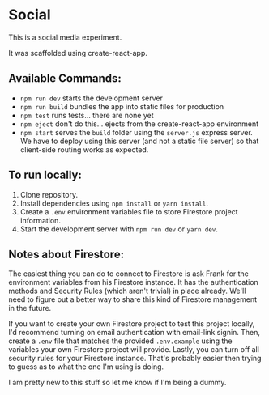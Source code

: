 # Social

This is a social media experiment.

It was scaffolded using create-react-app.

## Available Commands:

* `npm run dev` starts the development server
* `npm run build` bundles the app into static files for production
* `npm test` runs tests... there are none yet
* `npm eject` don't do this... ejects from the create-react-app environment
* `npm start` serves the `build` folder using the `server.js` express server. We have to deploy using this server (and not a static file server) so that client-side routing works as expected.

## To run locally:

1.  Clone repository.
1.  Install dependencies using `npm install` or `yarn install`.
1.  Create a `.env` environment variables file to store Firestore project information.
1.  Start the development server with `npm run dev` or `yarn dev`.

## Notes about Firestore:

The easiest thing you can do to connect to Firestore is ask Frank for the environment variables from his Firestore instance. It has the authentication methods and Security Rules (which aren't trivial) in place already. We'll need to figure out a better way to share this kind of Firestore management in the future.

If you want to create your own Firestore project to test this project locally, I'd recommend turning on email authentication with email-link signin. Then, create a `.env` file that matches the provided `.env.example` using the variables your own Firestore project will provide. Lastly, you can turn off all security rules for your Firestore instance. That's probably easier then trying to guess as to what the one I'm using is doing.

I am pretty new to this stuff so let me know if I'm being a dummy.
